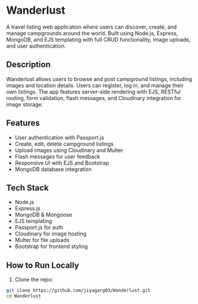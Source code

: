 # Wanderlust

A travel listing web application where users can discover, create, and manage campgrounds around the world. Built using Node.js, Express, MongoDB, and EJS templating with full CRUD functionality, image uploads, and user authentication.

## Description

Wanderlust allows users to browse and post campground listings, including images and location details. Users can register, log in, and manage their own listings. The app features server-side rendering with EJS, RESTful routing, form validation, flash messages, and Cloudinary integration for image storage.

## Features

- User authentication with Passport.js
- Create, edit, delete campground listings
- Upload images using Cloudinary and Multer
- Flash messages for user feedback
- Responsive UI with EJS and Bootstrap
- MongoDB database integration

## Tech Stack

- Node.js
- Express.js
- MongoDB & Mongoose
- EJS templating
- Passport.js for auth
- Cloudinary for image hosting
- Multer for file uploads
- Bootstrap for frontend styling

## How to Run Locally

1. Clone the repo:
```bash
git clone https://github.com/jiyagarg03/Wanderlust.git
cd Wanderlust
